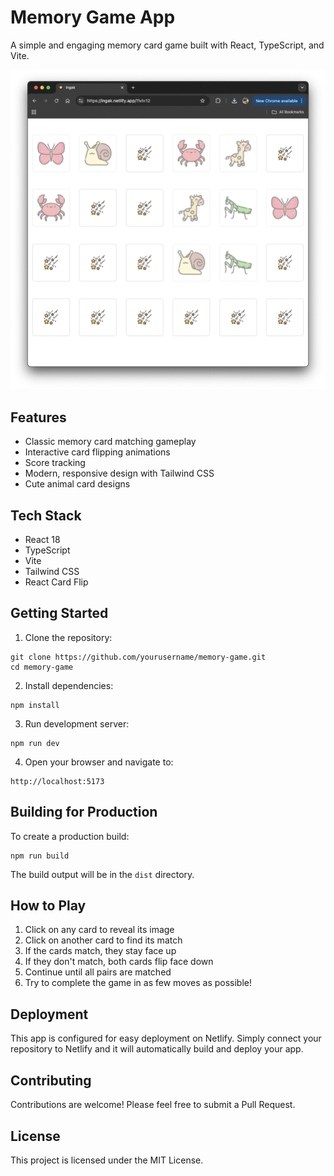 # Memory Game App

A simple and engaging memory card game built with React, TypeScript, and Vite.

![Memory Game Preview](preview.png)

## Features

- Classic memory card matching gameplay
- Interactive card flipping animations
- Score tracking
- Modern, responsive design with Tailwind CSS
- Cute animal card designs

## Tech Stack

- React 18
- TypeScript
- Vite
- Tailwind CSS
- React Card Flip

## Getting Started

1. Clone the repository:
```
git clone https://github.com/yourusername/memory-game.git
cd memory-game
```

2. Install dependencies:
```
npm install
```

3. Run development server:
```
npm run dev
```

4. Open your browser and navigate to:
```
http://localhost:5173
```

## Building for Production

To create a production build:
```
npm run build
```

The build output will be in the `dist` directory.

## How to Play

1. Click on any card to reveal its image
2. Click on another card to find its match
3. If the cards match, they stay face up
4. If they don't match, both cards flip face down
5. Continue until all pairs are matched
6. Try to complete the game in as few moves as possible!

## Deployment

This app is configured for easy deployment on Netlify. Simply connect your repository to Netlify and it will automatically build and deploy your app.

## Contributing

Contributions are welcome! Please feel free to submit a Pull Request.

## License

This project is licensed under the MIT License.

